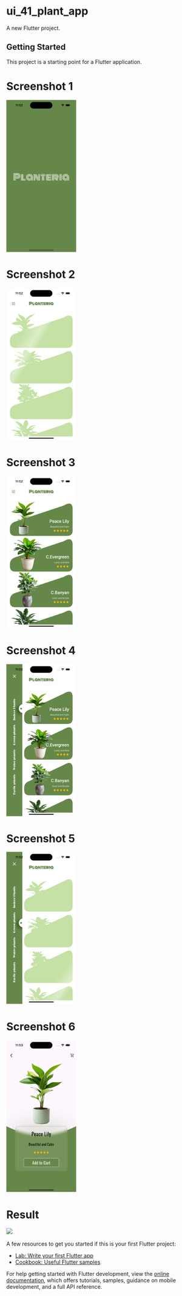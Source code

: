 # ui_41_plant_app

A new Flutter project.

## Getting Started

This project is a starting point for a Flutter application.

# Screenshot 1
<img src ="https://github.com/Mirzaazmath/flutter_60_ui_challange/blob/main/ui_41_plant_app/assets/output/Screenshot1.png" height ="400">

# Screenshot 2
<img src ="https://github.com/Mirzaazmath/flutter_60_ui_challange/blob/main/ui_41_plant_app/assets/output/Screenshot2.png" height ="400">

# Screenshot 3
<img src ="https://github.com/Mirzaazmath/flutter_60_ui_challange/blob/main/ui_41_plant_app/assets/output/Screenshot3.png" height ="400">

# Screenshot 4
<img src ="https://github.com/Mirzaazmath/flutter_60_ui_challange/blob/main/ui_41_plant_app/assets/output/Screenshot4.png" height ="400">

# Screenshot 5
<img src ="https://github.com/Mirzaazmath/flutter_60_ui_challange/blob/main/ui_41_plant_app/assets/output/Screenshot5.png" height ="400">

# Screenshot 6
<img src ="https://github.com/Mirzaazmath/flutter_60_ui_challange/blob/main/ui_41_plant_app/assets/output/Screenshot6.png" height ="400">




# Result
<img src ="https://github.com/Mirzaazmath/flutter_60_ui_challange/blob/main/ui_41_plant_app/assets/output/result.gif" height ="400">


A few resources to get you started if this is your first Flutter project:

- [Lab: Write your first Flutter app](https://docs.flutter.dev/get-started/codelab)
- [Cookbook: Useful Flutter samples](https://docs.flutter.dev/cookbook)

For help getting started with Flutter development, view the
[online documentation](https://docs.flutter.dev/), which offers tutorials,
samples, guidance on mobile development, and a full API reference.
